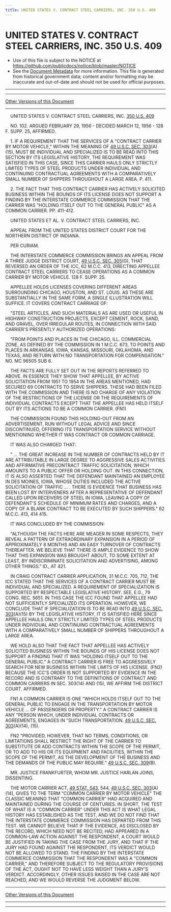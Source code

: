 ```yaml
---
title: UNITED STATES V. CONTRACT STEEL CARRIERS, INC. 350 U.S. 409
---
```


# UNITED STATES V. CONTRACT STEEL CARRIERS, INC. 350 U.S. 409

* Use of this file is subject to the NOTICE at https://github.com/publicdocs/notice/blob/master/NOTICE
* See the [Document Metadata](../../../index.md) for more information.
  This file is generated from historical government data; content and/or formatting may be inaccurate and out-of-date and should not be used for official purposes.

----------
----------

[Other Versions of this Document](https://publicdocs.github.io/go/links?ns=uslm-x&ref=%2Fus%2Fcourts%2Fscotus%2FusReporter%2F350%2F409)

----------

    UNITED STATES V. CONTRACT STEEL CARRIERS, INC. [350 U.S. 409][/us/courts/scotus/usReporter/350/409]

    NO. 102.  ARGUED FEBRUARY 29, 1956 - DECIDED MARCH 12, 1956 - 128 F. SUPP. 25, AFFIRMED.

    1.  IF A REQUIREMENT THAT THE SERVICES OF A "CONTRACT CARRIER BY MOTOR VEHICLE," WITHIN THE MEANING OF [49 U.S.C. SEC. 303][/us/usc/t49/s303](A)(15), MUST BE INDIVIDUAL AND SPECIALIZED IS TO BE READ INTO THIS SECTION BY ITS LEGISLATIVE HISTORY, THE REQUIREMENT WAS SATISFIED IN THIS CASE, SINCE THIS CARRIER HAULS ONLY STRICTLY LIMITED TYPES OF STEEL PRODUCTS UNDER INDIVIDUAL AND CONTINUING CONTRACTUAL AGREEMENTS WITH A COMPARATIVELY SMALL NUMBER OF SHIPPERS THROUGHOUT A LARGE AREA.  P. 411.

    2.  THE FACT THAT THIS CONTRACT CARRIER HAS ACTIVELY SOLICITED BUSINESS WITHIN THE BOUNDS OF ITS LICENSE DOES NOT SUPPORT A FINDING BY THE INTERSTATE COMMERCE COMMISSION THAT THE CARRIER WAS "HOLDING ITSELF OUT TO THE GENERAL PUBLIC" AS A COMMON CARRIER.  PP. 411-412.

    UNITED STATES ET AL. V. CONTRACT STEEL CARRIERS, INC.

    APPEAL FROM THE UNITED STATES DISTRICT COURT FOR THE NORTHERN DISTRICT OF INDIANA.

    PER CURIAM.

    THE INTERSTATE COMMERCE COMMISSION BRINGS AN APPEAL FROM A THREE JUDGE DISTRICT COURT, [49 U.S.C. SEC. 305][/us/usc/t49/s305](G), THAT REVERSED AN ORDER OF THE ICC, 62 M.C.C. 413, DIRECTING APPELLEE CONTRACT STEEL CARRIERS TO CEASE OPERATIONS AS A COMMON CARRIER BY MOTOR VEHICLE.  128 F. SUPP. 25.

    APPELLEE HOLDS LICENSES COVERING DIFFERENT AREAS SURROUNDING CHICAGO, HOUSTON, AND ST. LOUIS.  AS THESE ARE SUBSTANTIALLY IN THE SAME FORM, A SINGLE ILLUSTRATION WILL SUFFICE.  IT COVERS CONTRACT CARRIAGE OF:

    "STEEL ARTICLES, AND SUCH MATERIALS AS ARE USED OR USEFUL IN HIGHWAY CONSTRUCTION PROJECTS, EXCEPT CEMENT, ROCK, SAND, AND GRAVEL, OVER IRREGULAR ROUTES, IN CONNECTION WITH SAID CARRIER'S PRESENTLY AUTHORIZED OPERATIONS:

    "FROM POINTS AND PLACES IN THE CHICAGO, ILL. COMMERCIAL ZONE, AS DEFINED BY THE COMMISSION IN 1 M.C.C. 673, TO POINTS AND PLACES IN ARKANSAS, IOWA, KANSAS, MISSOURI, OKLAHOMA, AND TEXAS, AND RETURN WITH NO TRANSPORTATION FOR COMPENSATION."  NO. MC 96505 SUB 6.

    THE FACTS ARE FULLY SET OUT IN THE REPORTS REFERRED TO ABOVE.  IN ESSENCE THEY SHOW THAT APPELLEE, BY ACTIVE SOLICITATION FROM 1951 TO 1954 IN THE AREAS MENTIONED, HAD SECURED 69 CONTRACTS TO SERVE SHIPPERS.  THESE HAD BEEN FILED WITH THE COMMISSION AND THERE IS NO CHARGE OF ANY VIOLATION OF THE RESTRICTIONS OF THE LICENSE OR THE REQUIREMENTS OF INDIVIDUAL CONTRACTS EXCEPT THAT THE APPELLEE HAS HELD ITSELF OUT BY ITS ACTIONS TO BE A COMMON CARRIER.  (FN1)

    THE COMMISSION FOUND THIS HOLDING-OUT FROM AN ADVERTISEMENT, RUN WITHOUT LEGAL ADVICE AND SINCE DISCONTINUED, OFFERING ITS TRANSPORTATION SERVICE WITHOUT MENTIONING WHETHER IT WAS CONTRACT OR COMMON CARRIAGE.

    IT WAS ALSO CHARGED THAT:

    "  ...  THE GREAT INCREASE IN THE NUMBER OF CONTRACTS HELD BY IT ARE ATTRIBUTABLE IN LARGE DEGREE TO AGGRESSIVE SALES ACTIVITIES AND AFFIRMATIVE PRECONTRACT TRAFFIC SOLICITATION, WHICH AMOUNTS TO A PUBLIC OFFER OR HOLDING OUT.  IN THIS CONNECTION, IT IS ALSO ASSERTED THAT THE DEFENDANT MAINTAINED AN EMPLOYEE IN DES MOINES, IOWA, WHOSE DUTIES INCLUDED THE ACTIVE SOLICITATION OF TRAFFIC  ...  . THERE IS EVIDENCE THAT BUSINESS HAS BEEN LOST BY INTERVENERS AFTER A REPRESENTATIVE OF DEFENDANT CALLED UPON RECEIVERS OF STEEL IN IOWA, LEAVING A COPY OF DEFENDANT'S SCHEDULE OF MINIMUM RATES AND CHARGES, AND A COPY OF A BLANK CONTRACT TO BE EXECUTED BY SUCH SHIPPERS."  62 M.C.C. 413, 414 415.

    IT WAS CONCLUDED BY THE COMMISSION:

    "ALTHOUGH THE FACTS HERE ARE MEAGER IN SOME RESPECTS, THEY REVEAL A PATTERN OF EXTRAORDINARY EXPANSION IN A PERIOD OF APPROXIMATELY 8 MONTHS AND AN EASY TURNOVER OF CONTRACTS THEREAFTER.  WE BELIEVE THAT THERE IS AMPLE EVIDENCE TO SHOW THAT THIS EXPANSION WAS BROUGHT ABOUT, TO SOME EXTENT AT LEAST, BY INDISCRIMINATE SOLICITATION AND ADVERTISING, AMONG OTHER THINGS."  ID., AT 421.

    IN CRAIG CONTRACT CARRIER APPLICATION, 31 M.C.C. 705, 712, THE ICC STATED THAT THE SERVICES OF A CONTRACT CARRIER MUST BE INDIVIDUAL AND SPECIALIZED.  A REQUIREMENT OF SPECIALIZATION IS SUPPORTED BY RESPECTABLE LEGISLATIVE HISTORY.  SEE, E.G., 79 CONG.  REC. 5651.  IN THIS CASE THE ICC FOUND THAT APPELLEE HAD NOT SUFFICIENTLY SPECIALIZED ITS OPERATION.  HOWEVER, WE CONCLUDE THAT IF SPECIALIZATION IS TO BE READ INTO [49 U.S.C.  SEC. 303][/us/usc/t49/s303](A)(15) BY THE LEGISLATIVE HISTORY, IT IS SATISFIED HERE SINCE APPELLEE HAULS ONLY STRICTLY LIMITED TYPES OF STEEL PRODUCTS UNDER INDIVIDUAL AND CONTINUING CONTRACTUAL AGREEMENTS WITH A COMPARATIVELY SMALL NUMBER OF SHIPPERS THROUGHOUT A LARGE AREA.

    WE HOLD ALSO THAT THE FACT THAT APPELLEE HAS ACTIVELY SOLICITED BUSINESS WITHIN THE BOUNDS OF HIS LICENSE DOES NOT SUPPORT A FINDING THAT IT WAS "HOLDING ITSELF OUT TO THE GENERAL PUBLIC."  A CONTRACT CARRIER IS FREE TO AGGRESSIVELY SEARCH FOR NEW BUSINESS WITHIN THE LIMITS OF HIS LICENSE.  (FN2)  BECAUSE THE ICC'S ORDER IS NOT SUPPORTED BY EVIDENCE IN THE RECORD AND IS CONTRARY TO THE DEFINITIONS OF CONTRACT AND COMMON CARRIERS IN SEC. 303(14) AND (15), WE AFFIRM THE DISTRICT COURT.  AFFIRMED.

    FN1  A COMMON CARRIER IS ONE "WHICH HOLDS ITSELF OUT TO THE GENERAL PUBLIC TO ENGAGE IN THE TRANSPORTATION BY MOTOR VEHICLE  ...  OF PASSENGERS OR PROPERTY."  A CONTRACT CARRIER IS ANY "PERSON WHICH, UNDER INDIVIDUAL CONTRACTS OR AGREEMENTS, ENGAGES IN "SUCH TRANSPORTATION.  [49 U.S.C. SEC. 303][/us/usc/t49/s303](A)(14), (15).

    FN2  "PROVIDED, HOWEVER, THAT NO TERMS, CONDITIONS, OR LIMITATIONS SHALL RESTRICT THE RIGHT OF THE CARRIER TO SUBSTITUTE OR ADD CONTRACTS WITHIN THE SCOPE OF THE PERMIT, OR TO ADD TO HIS OR ITS EQUIPMENT AND FACILITIES, WITHIN THE SCOPE OF THE PERMIT, AS THE DEVELOPMENT OF THE BUSINESS AND THE DEMANDS OF THE PUBLIC MAY REQUIRE."  [49 U.S.C. SEC. 309][/us/usc/t49/s309](B).

    MR. JUSTICE FRANKFURTER, WHOM MR. JUSTICE HARLAN JOINS, DISSENTING.

    THE MOTOR CARRIER ACT, [49 STAT. 543][/us/stat/49/543], 544, [49 U.S.C. SEC. 303][/us/usc/t49/s303](A)(14), GIVES TO THE TERM "COMMON CARRIER BY MOTOR VEHICLE" THE CLASSIC MEANING THAT "COMMON CARRIER" HAD ACQUIRED AND MAINTAINED DURING THE COURSE OF CENTURIES.  IN SHORT, THE TEST OF WHAT IS A "COMMON CARRIER" UNDER THIS ACT IS WHAT LEGAL HISTORY HAS ESTABLISHED AS THE TEST, AND WE DO NOT FIND THAT THE INTERSTATE COMMERCE COMMISSION HAS DEPARTED FROM THIS TEST.  WE CANNOT BELIEVE THAT IF THE EVIDENCE, AS DISCLOSED BY THE RECORD, WHICH NEED NOT BE RECITED, HAD APPEARED IN A COMMON-LAW ACTION AGAINST THE RESPONDENT, A COURT WOULD BE JUSTIFIED IN TAKING THE CASE FROM THE JURY, AND THAT IF THE JURY HAD FOUND AGAINST THE RESPONDENT, ITS VERDICT WOULD NOT BE ALLOWED TO STAND.  THE FINDING BY THE INTERSTATE COMMERCE COMMISSION THAT THE RESPONDENT WAS A "COMMON CARRIER," AND THEREFORE SUBJECT TO THE REGULATORY PROVISIONS OF THE ACT, OUGHT NOT TO HAVE LESS WEIGHT THAN A JURY'S VERDICT.  ACCORDINGLY, OTHER ISSUES RAISED IN THE CASE ARE NOT REACHED, AND WE WOULD REVERSE THE JUDGMENT BELOW.

----------

[Other Versions of this Document](https://publicdocs.github.io/go/links?ns=uslm-x&ref=%2Fus%2Fcourts%2Fscotus%2FusReporter%2F350%2F409)

----------
----------

[/us/courts/scotus/usReporter/350/409]: https://publicdocs.github.io/go/links?ns=uslm-x&ref=%2Fus%2Fcourts%2Fscotus%2FusReporter%2F350%2F409
[/us/usc/t49/s303]: https://publicdocs.github.io/go/links?ns=uslm&ref=%2Fus%2Fusc%2Ft49%2Fs303
[/us/usc/t49/s305]: https://publicdocs.github.io/go/links?ns=uslm&ref=%2Fus%2Fusc%2Ft49%2Fs305
[/us/usc/t49/s303]: https://publicdocs.github.io/go/links?ns=uslm&ref=%2Fus%2Fusc%2Ft49%2Fs303
[/us/usc/t49/s303]: https://publicdocs.github.io/go/links?ns=uslm&ref=%2Fus%2Fusc%2Ft49%2Fs303
[/us/usc/t49/s309]: https://publicdocs.github.io/go/links?ns=uslm&ref=%2Fus%2Fusc%2Ft49%2Fs309
[/us/stat/49/543]: https://publicdocs.github.io/go/links?ns=uslm&ref=%2Fus%2Fstat%2F49%2F543
[/us/usc/t49/s303]: https://publicdocs.github.io/go/links?ns=uslm&ref=%2Fus%2Fusc%2Ft49%2Fs303


